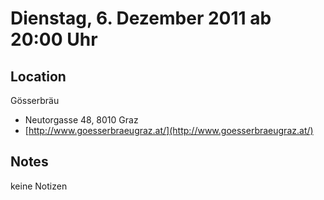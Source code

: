 # Dienstag, 6. Dezember 2011 ab 20:00 Uhr

## Location

Gösserbräu

- Neutorgasse 48, 8010 Graz
- [http://www.goesserbraeugraz.at/](http://www.goesserbraeugraz.at/)

## Notes

keine Notizen
